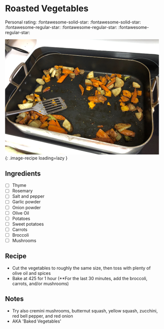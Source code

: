 <!-- Do not modify sections with "AUTO-*". They are updated by make.py -->

# Roasted Vegetables

<!-- rating=2; (User can specify rating on scale of 1-5) -->
<!-- AUTO-UserRating -->
Personal rating: :fontawesome-solid-star: :fontawesome-solid-star: :fontawesome-regular-star: :fontawesome-regular-star: :fontawesome-regular-star:
<!-- /AUTO-UserRating -->

<!-- name_image=roasted_vegetables.jpg; (User can specify image name if multiple exist) -->
<!-- AUTO-Image -->
![roasted_vegetables.jpg](./roasted_vegetables.jpg){: .image-recipe loading=lazy }
<!-- /AUTO-Image -->

## Ingredients

* [ ] Thyme
* [ ] Rosemary
* [ ] Salt and pepper
* [ ] Garlic powder
* [ ] Onion powder
* [ ] Olive Oil
* [ ] Potatoes
* [ ] Sweet potatoes
* [ ] Carrots
* [ ] Broccoli
* [ ] Mushrooms

## Recipe

* Cut the vegetables to roughly the same size, then toss with plenty of olive oil and spices
* Bake at 425 for 1 hour (**For the last 30 minutes, add the broccoli, carrots, and/or mushrooms)

## Notes

* Try also cremini mushrooms, butternut squash, yellow squash, zucchini, red bell pepper, and red onion
* AKA 'Baked Vegetables'
